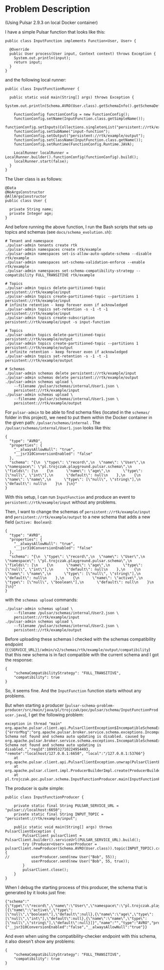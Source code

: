 # Problem Description

(Using Pulsar 2.9.3 on local Docker container)

I have a simple Pulsar function that looks like this:

```
public class InputFunction implements Function<User, User> {

  @Override
  public User process(User input, Context context) throws Exception {
    System.out.println(input);
    return input;
  }
}
```

and the following local runner:

```
public class InputFunctionRunner {

  public static void main(String[] args) throws Exception {
    System.out.println(Schema.AVRO(User.class).getSchemaInfo().getSchemaDefinition());

    FunctionConfig functionConfig = new FunctionConfig();
    functionConfig.setName(InputFunction.class.getSimpleName());
    functionConfig.setInputs(Collections.singletonList("persistent://rtk/example/input"));
    functionConfig.setSubName("input-function");
    functionConfig.setOutput("persistent://rtk/example/output");
    functionConfig.setClassName(InputFunction.class.getName());
    functionConfig.setRuntime(FunctionConfig.Runtime.JAVA);

    LocalRunner localRunner = LocalRunner.builder().functionConfig(functionConfig).build();
    localRunner.start(false);
  }
}
```

The User class is as follows:

```
@Data
@NoArgsConstructor
@AllArgsConstructor
public class User {

  private String name;
  private Integer age;
}
```

And before running the above function, I run the Bash scripts that sets up topics and schemas (see `docs/schema_evolution.sh`):

```
# Tenant and namespace
./pulsar-admin tenants create rtk
./pulsar-admin namespaces create rtk/example
./pulsar-admin namespaces set-is-allow-auto-update-schema --disable rtk/example
./pulsar-admin namespaces set-schema-validation-enforce --enable rtk/example
./pulsar-admin namespaces set-schema-compatibility-strategy --compatibility FULL_TRANSITIVE rtk/example

# Topics
./pulsar-admin topics delete-partitioned-topic persistent://rtk/example/input
./pulsar-admin topics create-partitioned-topic --partitions 1 persistent://rtk/example/input
# infinite retention - keep forever even if acknowledged
./pulsar-admin topics set-retention -s -1 -t -1 persistent://rtk/example/input
./pulsar-admin topics create-subscription persistent://rtk/example/input -s input-function

# Topics
./pulsar-admin topics delete-partitioned-topic persistent://rtk/example/output
./pulsar-admin topics create-partitioned-topic --partitions 1 persistent://rtk/example/output
# infinite retention - keep forever even if acknowledged
./pulsar-admin topics set-retention -s -1 -t -1 persistent://rtk/example/output

# Schemas
./pulsar-admin schemas delete persistent://rtk/example/input
./pulsar-admin schemas delete persistent://rtk/example/output
./pulsar-admin schemas upload \
    --filename /pulsar/schemas/internal/User1.json \
    persistent://rtk/example/input
./pulsar-admin schemas upload \
    --filename /pulsar/schemas/internal/User1.json \
    persistent://rtk/example/output
```

For `pulsar-admin` to be able to find schema files (located in the `schemas/` folder in this project), we need to put them within the Docker container in the given path: `/pulsar/schemas/internal` .  The `/pulsar/schemas/internal/User1.json` looks like this:

```
{
  "type": "AVRO",
  "properties": {
    "__alwaysAllowNull": "true",
    "__jsr310ConversionEnabled": "false"
  },
  "schema": "{\n  \"type\": \"record\",\n  \"name\": \"User\",\n  \"namespace\": \"pl.trojczak.playground.pulsar.schema\",\n  \"fields\": [\n    {\n      \"name\": \"age\",\n      \"type\": [\"null\", \"int\"],\n      \"default\": null\n    },\n    {\n      \"name\": \"name\",\n      \"type\": [\"null\", \"string\"],\n      \"default\": null\n    }\n  ]\n}"
}
```

With this setup, I can run `InputFunction` and produce an event to `persistent://rtk/example/input` without any problems.

Then, I want to change the schemas of `persistent://rtk/example/input` and `persistent://rtk/example/output` to a new schema that adds a new field (`active: Boolean`):

```
{
  "type": "AVRO",
  "properties": {
    "__alwaysAllowNull": "true",
    "__jsr310ConversionEnabled": "false"
  },
  "schema": "{\n  \"type\": \"record\",\n  \"name\": \"User\",\n  \"namespace\": \"pl.trojczak.playground.pulsar.schema\",\n  \"fields\": [\n    {\n      \"name\": \"age\",\n      \"type\": [\"null\", \"int\"],\n      \"default\": null\n    },\n    {\n      \"name\": \"name\",\n      \"type\": [\"null\", \"string\"],\n      \"default\": null\n    },\n    {\n      \"name\": \"active\",\n      \"type\": [\"null\", \"boolean\"],\n      \"default\": null\n    }\n  ]\n}"
}
```

with the `schemas upload` commands:

```
./pulsar-admin schemas upload \
    --filename /pulsar/schemas/internal/User2.json \
    persistent://rtk/example/input
./pulsar-admin schemas upload \
    --filename /pulsar/schemas/internal/User2.json \
    persistent://rtk/example/output
```

Before uploading these schemas I checked with the schemas compatibility endpoint (`{{SERVICE_URL}}/admin/v2/schemas/rtk/example/output/compatibility`) that this new schema is in fact compatible with the current schema and I got the response:

```
{
    "schemaCompatibilityStrategy": "FULL_TRANSITIVE",
    "compatibility": true
}
```

So, it seems fine. And the `InputFunction` function starts without any problems.

But when starting a producer (`pulsar-schema-problem-producer/src/main/java/pl/trojczak/poc/pulsar/schema/InputFunctionProducer.java`), I get the following problem:

```
exception in thread "main" org.apache.pulsar.client.api.PulsarClientException$IncompatibleSchemaException: {"errorMsg":"org.apache.pulsar.broker.service.schema.exceptions.IncompatibleSchemaException: Schema not found and schema auto updating is disabled. caused by org.apache.pulsar.broker.service.schema.exceptions.IncompatibleSchemaException: Schema not found and schema auto updating is disabled.","reqId":1099532710224954493, "remote":"localhost/127.0.0.1:6650", "local":"/127.0.0.1:53766"}
	at org.apache.pulsar.client.api.PulsarClientException.unwrap(PulsarClientException.java:1014)
	at org.apache.pulsar.client.impl.ProducerBuilderImpl.create(ProducerBuilderImpl.java:91)
	at pl.trojczak.poc.pulsar.schema.InputFunctionProducer.main(InputFunctionProducer.java:15)
```

The producer is quite simple:

```
public class InputFunctionProducer {

    private static final String PULSAR_SERVICE_URL = "pulsar://localhost:6650";
    private static final String INPUT_TOPIC = "persistent://rtk/example/input";

    public static void main(String[] args) throws PulsarClientException {
        PulsarClient pulsarClient = PulsarClient.builder().serviceUrl(PULSAR_SERVICE_URL).build();
        try (Producer<User> userProducer = pulsarClient.newProducer(Schema.AVRO(User.class)).topic(INPUT_TOPIC).create()) {
//          userProducer.send(new User("Bob", 55));
            userProducer.send(new User("Bob", 55, true));
        }
        pulsarClient.close();
    }
}
```

When I debug the starting process of this producer, the schema that is generated by it looks just fine:

```
{"schema":"{\"type\":\"record\",\"name\":\"User\",\"namespace\":\"pl.trojczak.playground.pulsar.schema\",\"fields\":[{\"name\":\"active\",\"type\":[\"null\",\"boolean\"],\"default\":null},{\"name\":\"age\",\"type\":[\"null\",\"int\"],\"default\":null},{\"name\":\"name\",\"type\":[\"null\",\"string\"],\"default\":null}]}","name":"","type":"AVRO","properties":{"__jsr310ConversionEnabled":"false","__alwaysAllowNull":"true"}}
```

And even when using the compatibility-checker endpoint with this schema, it also doesn't show any problems:

```
{
    "schemaCompatibilityStrategy": "FULL_TRANSITIVE",
    "compatibility": true
}
```
